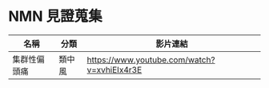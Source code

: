 # NMN 見證蒐集


| 名稱 | 分類 | 影片連結 |
| --- | --- | --- |
| 集群性偏頭痛 | 類中風 | https://www.youtube.com/watch?v=xvhiEIx4r3E |
